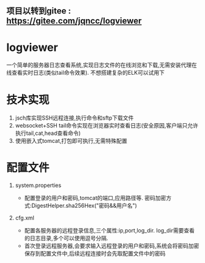 ## 项目以转到gitee : https://gitee.com/jqncc/logviewer

# logviewer

一个简单的服务器日志查看系统,实现日志文件的在线浏览和下载,无需安装代理在线查看实时日志(类似tail命令效果). 不想搭建复杂的ELK可以试用下

# 技术实现

1. jsch库实现SSH远程连接,执行命令和sftp下载文件
2. websocket+SSH tail命令实现在浏览器实时查看日志(安全原因,客户端只允许执行tail,cat,head查看命令)
3. 使用嵌入式tomcat,打包即可执行,无需特殊配置

# 配置文件

1. system.properties
   * 配置登录的用户和密码,tomcat的端口,应用路径等. 密码加密方式:DigestHelper.sha256Hex("密码&&用户名")
  
2. cfg.xml
   * 配置各服务器的远程登录信息,三个属性:ip,port,log_dir. log_dir需要查看的日志目录,多个可以使用逗号分隔.
   * 首次登录远程服务器,会要求输入远程登录的用户和密码,系统会将密码加密保存到配置文件中,后续远程连接时会先取配置文件中的密码
